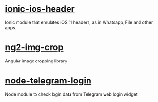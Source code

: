 # [ionic-ios-header](/ionic-ios-header)
Ionic module that emulates iOS 11 headers, as in Whatsapp, File and other apps.

# [ng2-img-crop](/ng2-img-crop)
Angular image cropping library

# [node-telegram-login](/node-telegram-login)
Node module to check login data from Telegram web login widget

